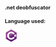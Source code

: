 <h3 align="left">.net deobfuscator</h3>
<p align="left">
</p>

<h3 align="left">Language used:</h3>
<p align="left"> <a href="https://www.w3schools.com/cs/" target="_blank" rel="noreferrer"> <img src="https://raw.githubusercontent.com/devicons/devicon/master/icons/csharp/csharp-original.svg" alt="csharp" width="40" height="40"/> </a> </p>
